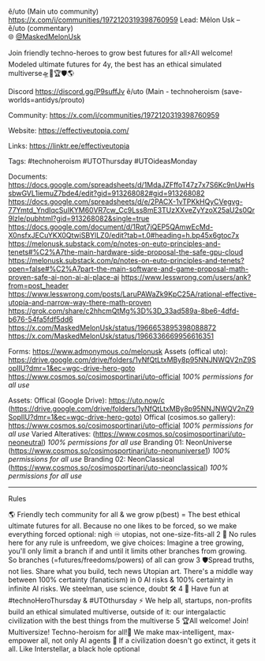 ê/uto (Main uto community)
https://x.com/i/communities/1972120319398760959
Lead: Mêlon Usk – ê/uto (commentary)  
🌐 [@MaskedMelonUsk](https://x.com/MaskedMelonUsk)  

Join friendly techno-heroes to grow best futures for all⚡️All welcome! Modeled ultimate futures for 4y, the best has an ethical simulated multiverse🛸🚀🏆🛡️🌎

Discord
https://discord.gg/P9suffJv
ê/uto (Main - technoheroism (save-worlds=antidys/prouto)

Community:
https://x.com/i/communities/1972120319398760959

Website:
https://effectiveutopia.com/

Links: 
https://linktr.ee/effectiveutopia

Tags: 
#technoheroism
#UTOThursday
#UTOideasMonday

Documents:
https://docs.google.com/spreadsheets/d/1MdaJZFffoT47z7x7S6Kc9nUwHssbwGVL1iemuZ7bde4/edit?gid=913268082#gid=913268082
https://docs.google.com/spreadsheets/d/e/2PACX-1vTPKkHQyCVegvg-77Ymtd_YndIqcSuIKYM60VR7cw_Cc9Lss8mE3TUzXXveZyYzoX25aU2s0Qr9lzle/pubhtml?gid=913268082&single=true
https://docs.google.com/document/d/1Rqt7jQEP5QAmwEcMd-X0nsfxJECuYKX0QtwiSBYlLZ0/edit?tab=t.0#heading=h.bp45x6gtoc7x
https://melonusk.substack.com/p/notes-on-euto-principles-and-tenets#%C2%A7the-main-hardware-side-proposal-the-safe-gpu-cloud
https://melonusk.substack.com/p/notes-on-euto-principles-and-tenets?open=false#%C2%A7part-the-main-software-and-game-proposal-math-proven-safe-ai-non-ai-ai-place-ai
https://www.lesswrong.com/users/ank?from=post_header
https://www.lesswrong.com/posts/LaruPAWaZk9KpC25A/rational-effective-utopia-and-narrow-way-there-math-proven
https://grok.com/share/c2hhcmQtMg%3D%3D_33ad589a-8be6-4dfd-b676-54fa5fdf5dd6
https://x.com/MaskedMelonUsk/status/1966653895398088872
https://x.com/MaskedMelonUsk/status/1966336669956616351

Forms:
https://www.admonymous.co/melonusk
Assets (offical uto):
https://drive.google.com/drive/folders/1yNfQtLtxMBy8p95NNJNWQV2nZ9SopIIU?dmr=1&ec=wgc-drive-hero-goto
https://www.cosmos.so/cosimosportinari/uto-official
*100% permissions for all use*

Assets:
Offical (Google Drive): https://uto.now/c (https://drive.google.com/drive/folders/1yNfQtLtxMBy8p95NNJNWQV2nZ9SopIIU?dmr=1&ec=wgc-drive-hero-goto)
Offical (cosimos.so gallery): https://www.cosmos.so/cosimosportinari/uto-official
*100% permissions for all use*
Varied Alteratives: (https://www.cosmos.so/cosimosportinari/uto-neoneutral)
*100% permissions for all use*
Branding 01: NeonUniverse (https://www.cosmos.so/cosimosportinari/uto-neonuniverse1)
*100% permissions for all use*
Branding 02: NeonClassical (https://www.cosmos.so/cosimosportinari/uto-neonclassical)
*100% permissions for all use*

---

Rules

🌎 Friendly tech community for all & we grow p(best) =
The best ethical ultimate futures for all. Because no one likes to be forced, so we make everything forced optional: nigh ♾ utopias, not one-size-fits-all
2
🌳 No rules here for any rule is unfreedom, we give choices:
Imagine a tree growing, you'll only limit a branch if and until it limits other branches from growing. So branches (=futures/freedoms/powers) of all can grow
3
🛡️Spread truths, not lies. Share what you build, tech news
Utopian art. There's a middle way between 100% certainty (fanaticism) in 0 Al risks & 100% certainty in infinite Al risks. We steelman, use science, doubt 🛠️
4
🦄 Have fun at #technoHeroThursday & #UTOthursday ⚡️
We help all, startups, non-profits build an ethical simulated multiverse, outside of it: our intergalactic civilization with the best things from the multiverse
5
🏆All welcome! Join! Multiversize! Techno-heroism for all!💪
We make max-intelligent, max-empower all, not only AI agents 🤖 If a civilization doesn't go extinct, it gets it all. Like Interstellar, a black hole optional
